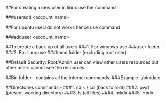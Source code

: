 ##For creating a new user in linux use the command

###useradd <account_name>

##For ubuntu useradd not works hence use command

###adduser <account_name>

##To create a back up of all users 
###1. For windows use ###user folder.
###2. For linux use ###home folder (excluding root user).

##Default Security: Root/Admin user can view other users resources but other users cannot see the resources.

##Bin folder:- contains all the internal commands.
###Example- /bin/date

##Directories commands:-
###1. cd ~ / cd (back to root)
###2. pwd (present working directory)
###3. ls (all files)
###4. mkdir <name> 
###5. rmdir <name>
